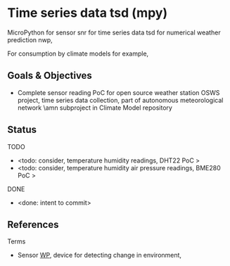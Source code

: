# Time series data tsd (mpy)

MicroPython for sensor snr for time series data tsd for numerical weather prediction nwp, 

For consumption by climate models for example,

## Goals & Objectives

* Complete sensor reading PoC for open source weather station OSWS project, time series data collection, part of autonomous meteorological network \amn subproject in Climate Model repository

## Status

TODO
* <todo: consider, temperature humidity readings, DHT22 PoC >
* <todo: consider, temperature humidity air pressure readings, BME280 PoC >

DONE
* <done: intent to commit>

## References

Terms
* Sensor [WP](https://en.wikipedia.org/wiki/Sensor), device for detecting change in environment, 